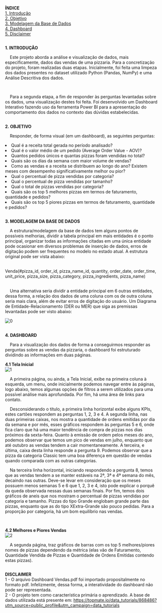 **ÍNDICE**
<br>
<a href="#1">1. Introdução</a>
<br>
<a href="#2">2. Objetivo</a>
<br>
<a href="#3">3. Modelagem da Base de Dados</a>
<br>
<a href="#4">4. Dashboard</a>
<br>
<a href="#dis">5. Disclaimer</a>

<h2 id="1"></h2>

**1. INTRODUÇÃO**
<br>
<p>&nbsp;&nbsp;&nbsp;&nbsp;Este projeto aborda a análise e visualização de dados, mais especificamente, dados das vendas de uma pizzaria. Para a concretização do projeto, foram realizadas duas etapas. Inicialmente, foi feita uma limpeza dos dados presentes no dataset utilizado Python (Pandas, NumPy) e uma Análise Descritiva dos dados.</p>
<br>
<p>&nbsp;&nbsp;&nbsp;&nbsp;Para a segunda etapa, a fim de responder às perguntas levantadas sobre os dados, uma visualização destes foi feita. Foi desenvolvido um Dashboard Interativo fazendo uso da ferramenta Power BI para a apresentação do comportamento dos dados no contexto das dúvidas estabelecidas.</p>

<h2 id="2"></h2>

**2. OBJETIVO**
<br>
<p>&nbsp;&nbsp;&nbsp;&nbsp;Responder, de forma visual (em um dashboard), as seguintes perguntas:
<li>Qual é a receita total gerada no período analisado? </li>
<li>Qual é o valor médio de um pedido (Average Order Value - AOV)? </li>
<li>Quantos pedidos únicos e quantas pizzas foram vendidas no total? </li>
<li>Quais são os dias da semana com maior volume de vendas? </li>
<li>Como as vendas e a receita se distribuem ao longo do ano? Existem meses com desempenho significativamente melhor ou pior? </li>
<li>Qual o percentual de pizza vendidas por categoria? </li>
<li>Qual o percentual de pizza vendidas por tamanho? </li>
<li>Qual o total de pizzas vendidas por categoria? </li>
<li>Quais são os top 5 melhores pizzas em termos de faturamento, quantidade e pedidos? </li>
<li>Quais são os top 5 piores pizzas em termos de faturamento, quantidade e pedidos? </li>

<h2 id="3"></h2>

**3. MODELAGEM DA BASE DE DADOS**
<br>
<p>&nbsp;&nbsp;&nbsp;&nbsp;A estrutura/modelagem da base de dados tem alguns pontos de possíveis melhorias, dividir a tabela principal em mais entidades é o ponto principal, organizar todas as informações citadas em uma única entidade pode ocasionar em diversos problemas de inserção de dados, erros de digitação podem ser frequentes no modelo no estado atual. A estrutura original pode ser vista abaixo:</p>
<br>
Venda(#pizza_id, order_id, pizza_name_id, quantity, order_date, order_time, unit_price, pizza_size, pizza_category, pizza_ingredients, pizza_name)
<br><br>
<p>&nbsp;&nbsp;&nbsp;&nbsp;Uma alternativa seria dividir a entidade principal em 6 outras entidades, dessa forma, a relação dos dados de uma coluna com os de outra coluna seria mais clara, além de evitar erros de digitação do usuário. Um Diagrama de Entidade-Relacionamento (DER ou MER) que siga as premissas levantadas pode ser visto abaixo:</p>
<img src="https://github.com/user-attachments/assets/e808a3df-f1a2-44f2-8a93-bb40c9b654cb" alt=0>
<br>

<h2 id="4"></h2>

**4. DASHBOARD**
<br>
<p>&nbsp;&nbsp;&nbsp;&nbsp;Para a visualização dos dados de forma a conseguirmos responder as perguntas sobre as vendas da pizzaria, o dashboard foi estruturado dividindo as informações em duas páginas.</p>

**4.1 Tela Inicial**
<br>
<img src="https://github.com/user-attachments/assets/7087a281-aba9-4f2d-9982-1c4c9ad2f530" alt="1">
<br>
<p>&nbsp;&nbsp;&nbsp;&nbsp;A primeira página, ou ainda, a Tela Inicial, exibe na primeira coluna à esquerda, um menu, onde inicialmente podemos navegar entre às páginas, logo abaixo, temos algumas opções de filtros a serem utilizados para uma possível análise mais aprofundada. Por fim, há uma área de links para contato.</p>
<p>&nbsp;&nbsp;&nbsp;&nbsp;Desconsiderando o título, a primeira linha horizontal exibe alguns KPIs, estes cartões respondem as perguntas 1, 2, 3 e 4. A segunda linha, nas duas primeiras caixas, nos mostra a quantidade de ordens emitidas por dia da semana e por mês, esses gráficos respondem às perguntas 5 e 6, onde fica claro que há uma maior tendência de compra de pizzas nos dias próximos da sexta-feira. Quanto à emissão de ordem pelos meses do ano, podemos observar que temos um pico de vendas em julho, enquanto que até outubro as vendas tendem a cair momentaneamente. A terceira, e última, caixa desta linha responde a pergunta 9. Podemos observar que a pizza da categoria Classic tem uma boa diferença em questão de vendas quando comparada com as outras categorias.</p>
  
<p>&nbsp;&nbsp;&nbsp;&nbsp;Na terceira linha horizontal, iniciando respondendo a pergunta 8, temos que as vendas tendem a se manter estáveis na 2ª, 3ª e 4ª semana do mês, decaindo nas outras. Deve-se levar em consideração que os meses possuem menos semanas 5 e 6 que 1, 2, 3 e 4, isto pode explicar o porquê da queda observada nessas duas semanas finais. Por fim, temos dois gráficos de aneis que nos mostram o percentual de pizzas vendidas por categoria e tamanho. Pizzas do tipo Grande englobam grande parte das pizzas, enquanto que as do tipo XExtra-Grande são pouco pedidas. Para a proporção por categoria, há um bom equilíbrio nas vendas.</p>
<br>

**4.2 Melhores e Piores Vendas**
<br>
<img src="https://github.com/user-attachments/assets/feb74bd8-915c-4564-a627-7a3ff32a11d3" alt="2">
<br>
<p>&nbsp;&nbsp;&nbsp;&nbsp;A segunda página, traz gráficos de barras com os top 5 melhores/piores nomes de pizzas dependendo da métrica (elas vão de Faturamento, Quantidade Vendida de Pizzas e Quantidade de Ordens Emitidas contendo estas pizzas).</p>

<h2 id="dis"></h2>

**DISCLAIMER**
<br>
1 - O arquivo Dashboard Vendas.pdf foi importado propositalmente no formato pdf. Infelizmente, dessa forma, a interatividade do dashboard não pode ser representada. 
<br>
2 - O projeto tem como característica primária o aprendizado. A base de dados utilizada está presente em: 
https://topmate.io/data_tutorials/868486?utm_source=public_profile&utm_campaign=data_tutorials 
